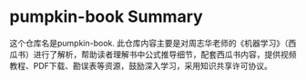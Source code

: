 # pumpkin-book Summary

这个仓库名是pumpkin-book. 此仓库内容主要是对周志华老师的《机器学习》（西瓜书）进行了解析，帮助读者理解书中公式推导细节，配套西瓜书内容，提供视频教程、PDF下载、勘误表等资源，鼓励深入学习，采用知识共享许可协议。
